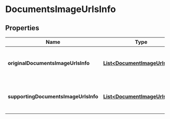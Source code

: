 
# DocumentsImageUrlsInfo

## Properties
Name | Type | Description | Notes
------------ | ------------- | ------------- | -------------
**originalDocumentsImageUrlsInfo** | [**List&lt;DocumentImageUrlsInfo&gt;**](DocumentImageUrlsInfo.md) | A list of original document image URLs info. |  [optional]
**supportingDocumentsImageUrlsInfo** | [**List&lt;DocumentImageUrlsInfo&gt;**](DocumentImageUrlsInfo.md) | A list of supporting document image URLs info. |  [optional]



